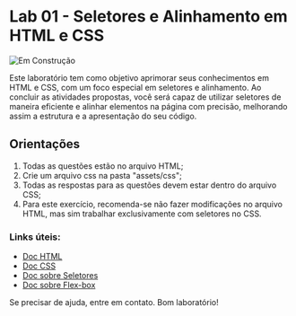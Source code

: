 # Lab 01 - Seletores e Alinhamento em HTML e CSS

![Em Construção](https://img.shields.io/badge/🚧%20Em%20Construção-grey?style=for-the-badge)

Este laboratório tem como objetivo aprimorar seus conhecimentos em HTML e CSS, com um foco especial em seletores e alinhamento. Ao concluir as atividades propostas, você será capaz de utilizar seletores de maneira eficiente e alinhar elementos na página com precisão, melhorando assim a estrutura e a apresentação do seu código.

## Orientações
1. Todas as questões estão no arquivo HTML;
2. Crie um arquivo css na pasta "assets/css";
3. Todas as respostas para as questões devem estar dentro do arquivo CSS;
4. Para este exercício, recomenda-se não fazer modificações no arquivo HTML, mas sim trabalhar exclusivamente com seletores no CSS.

### Links úteis:
- [Doc HTML]()
- [Doc CSS]()
- [Doc sobre Seletores](https://www.w3schools.com/cssref/css_selectors.php)
- [Doc sobre Flex-box](https://css-tricks.com/snippets/css/a-guide-to-flexbox/)

Se precisar de ajuda, entre em contato. Bom laboratório!